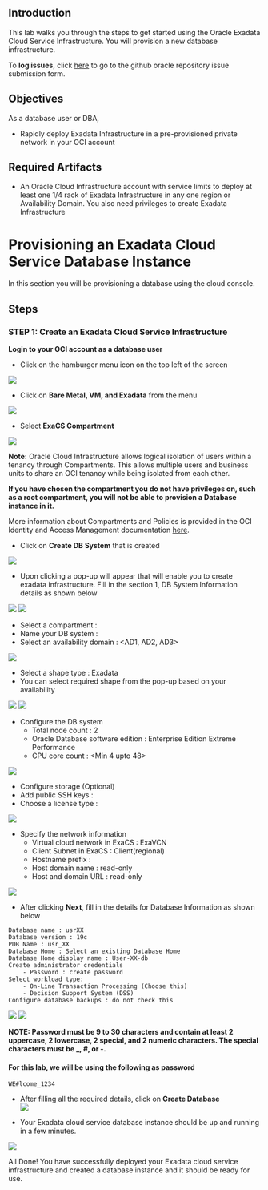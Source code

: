 ## Introduction

This lab walks you through the steps to get started using the Oracle Exadata Cloud Service Infrastructure. You will provision a new database infrastructure.

To **log issues**, click [here](https://github.com/oracle/learning-library/issues/new) to go to the github oracle repository issue submission form.

## Objectives

As a database user or DBA, 

- Rapidly deploy Exadata Infrastructure in a pre-provisioned private network in your OCI account 

## Required Artifacts

- An Oracle Cloud Infrastructure account with service limits to deploy at least one 1/4 rack of Exadata Infrastructure in any one region or Availability Domain.
You also need privileges to create Exadata Infrastructure 

# Provisioning an Exadata Cloud Service Database Instance

In this section you will be provisioning a database using the cloud console.
## Steps

### STEP 1: Create an Exadata Cloud Service Infrastructure 

**Login to your OCI account as a database user**

-  Click on the hamburger menu icon on the top left of the screen

![](./images/Infra/provision_db_infra/oci_homepage.png)

-  Click on **Bare Metal, VM, and Exadata** from the menu

![](./images/Infra/provision_db_infra/oci_hamburger_menu.png)

- Select **ExaCS Compartment** 

![](./images/Infra/provision_db_infra/oci_db_display.png)

**Note:** Oracle Cloud Infrastructure allows logical isolation of users within a tenancy through Compartments. This allows multiple users and business units to share an OCI tenancy while being isolated from each other.

**If you have chosen the compartment you do not have privileges on, such as a root compartment, you will not be able to provision a Database instance in it.**

More information about Compartments and Policies is provided in the OCI Identity and Access Management documentation [here](https://docs.cloud.oracle.com/iaas/Content/Identity/Tasks/managingcompartments.htm?tocpath=Services%7CIAM%7C_____13).

-  Click on **Create DB System** that is created

![](./images/Infra/provision_db_infra/create_db.png)

- Upon clicking a pop-up will appear that will enable you to create exadata infrastructure. Fill in the section 1, DB System Information details as shown below 

![](./images/Infra/provision_db_infra/create_db_popup.png)
![](./images/Infra/provision_db_infra/create_db_system_details.png)

- Select a compartment : <Your working compartment>
- Name your DB system : <DB Display Name >
- Select an availability domain : <AD1, AD2, AD3>

![](./images/Infra/provision_db_infra/create_db_system_details.png)

- Select a shape type : Exadata
- You can select required shape from the pop-up based on your availability

![](./images/Infra/provision_db_infra/exadata_shape.png)
![](./images/Infra/provision_db_infra/exadata_shape_popup.png)

- Configure the DB system
    - Total node count : 2
    - Oracle Database software edition : Enterprise Edition Extreme Performance
    - CPU core count : <Min 4 upto 48>

![](./images/Infra/provision_db_infra/configure_db_system.png)
- Configure storage (Optional)
- Add public SSH keys : <Add public key>
- Choose a license type : <License Included>

![](./images/Infra/provision_db_infra/add_public_key.png)

- Specify the network information
    - Virtual cloud network in ExaCS : ExaVCN
    - Client Subnet in ExaCS : Client(regional)
    - Hostname prefix : <your hostname prefix>
    - Host domain name : read-only 
    - Host and domain URL : read-only

![](./images/Infra/provision_db_infra/exa_network.png)

- After clicking **Next**, fill in the details for Database Information as shown below

```
Database name : usrXX
Database version : 19c
PDB Name : usr_XX
Database Home : Select an existing Database Home
Database Home display name : User-XX-db
Create administrator credentials 
    - Password : create password 
Select workload type:
    - On-Line Transaction Processing (Choose this)
    - Decision Support System (DSS)
Configure database backups : do not check this
```

![](./images/Infra/provision_db_infra/oci_create_db_1.png)
![](./images/Infra/provision_db_infra/oci_create_db_2.png)

 ****NOTE: Password must be 9 to 30 characters and contain at least 2 uppercase, 2 lowercase, 2 special, and 2 numeric characters. The special characters must be _, #, or -.**** 

#### For this lab, we will be using the following as password

```
WE#lcome_1234
```
- After filling all the required details, click on **Create Database**  
![](./images/Infra/provision_db/oci_create_db.png)

- Your Exadata cloud service database instance should be up and running in a few minutes.

![](./images/Infra/provision_db/oci_db_provisioning.png)

All Done! You have successfully deployed your Exadata cloud service infrastructure and created a database instance and it should be ready for use.